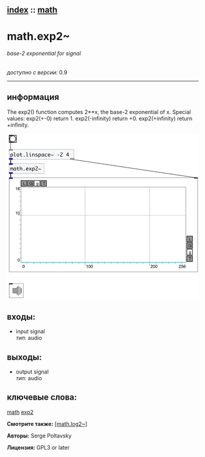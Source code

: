 [index](index.html) :: [math](category_math.html)
---

# math.exp2~

###### base-2 exponential for signal

*доступно с версии:* 0.9

---


## информация
The exp2() function computes 2**x, the base-2 exponential of x. Special values: exp2(+-0) return 1. exp2(-infinity) return +0. exp2(+infinity) return +infinity.


[![example](../examples/img/math.exp2~.jpg)](../examples/pd/math.exp2~.pd)









## входы:

* input signal<br>
_тип:_ audio



## выходы:

* output signal<br>
_тип:_ audio



## ключевые слова:

[math](keywords/math.html)
[exp2](keywords/exp2.html)



**Смотрите также:**
[\[math.log2~\]](math.log2~.html)




**Авторы:** Serge Poltavsky




**Лицензия:** GPL3 or later





